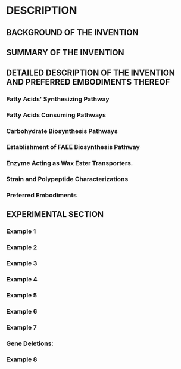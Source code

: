 # DESCRIPTION

## BACKGROUND OF THE INVENTION

## SUMMARY OF THE INVENTION

## DETAILED DESCRIPTION OF THE INVENTION AND PREFERRED EMBODIMENTS THEREOF

### Fatty Acids' Synthesizing Pathway

### Fatty Acids Consuming Pathways

### Carbohydrate Biosynthesis Pathways

### Establishment of FAEE Biosynthesis Pathway

### Enzyme Acting as Wax Ester Transporters.

### Strain and Polypeptide Characterizations

### Preferred Embodiments

## EXPERIMENTAL SECTION

### Example 1

### Example 2

### Example 3

### Example 4

### Example 5

### Example 6

### Example 7

### Gene Deletions:

### Example 8

